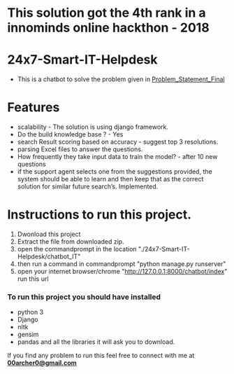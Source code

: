 # This solution got the 4th rank in a innominds online hackthon - 2018

# 24x7-Smart-IT-Helpdesk
- This is a chatbot to solve the problem given in [Problem_Statement_Final](https://github.com/00archer0/24x7-Smart-IT-Helpdesk/blob/master/Problem_Statement_Final.pdf)

# Features
- scalability -  The solution is using django framework. 
- Do the build knowledge base ?  - Yes
- search Result scoring based on accuracy - suggest top 3 resolutions.
- parsing Excel files to answer the questions.
- How frequently they take input data to train the model? - after 10 new questions 
- if the support agent selects one from the suggestions provided, the system should be able to learn and then keep that as the correct   solution for similar future search’s. Implemented.


# Instructions to run this project.
 
 1. Dwonload this project
 2. Extract the file from downloaded zip.
 3. open the commandprompt in the location "./24x7-Smart-IT-Helpdesk/chatbot_IT"
 4. then run a command in commandprompt "python manage.py runserver"
 5. open your internet browser/chrome "http://127.0.0.1:8000/chatbot/index" run this url
 
 
### To run this project you should have installed 
 - python 3
 - Django
 - nltk
 - gensim
 - pandas
 and all the libraries it will ask you to download. 


If you find any problem to run this feel free to connect with me at **00archer0@gmail.com**
